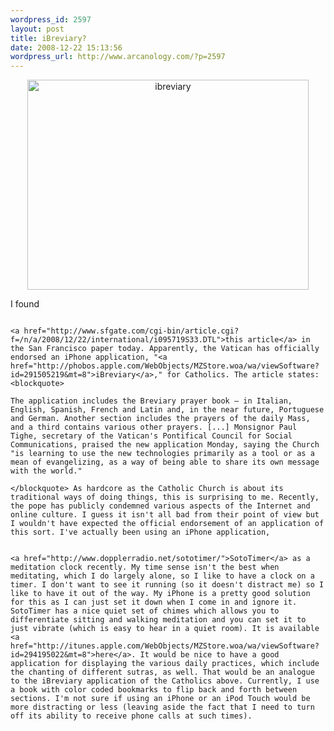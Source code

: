 ```yaml
--- 
wordpress_id: 2597
layout: post
title: iBreviary?
date: 2008-12-22 15:13:56
wordpress_url: http://www.arcanology.com/?p=2597
---
```

<p align="center">
                                                                                                                                                                                                                                                                                                                                                                                                                                                                                                                                                                                                                                                                                                                                                                                                                                                                                                                      <a href="http://www.flickr.com/photos/albill/3128552859/" title="ibreviary by albill, on Flickr"><img src="http://farm4.static.flickr.com/3218/3128552859_d7291e6c88_o.jpg" width="450" height="336" alt="ibreviary" /></a>
                                                                                                                                                                                                                                                                                                                                                                                                                                                                                                                                                                                                                                                                                                                                                                                                                                                                                                                    </p> I found 
                                                                                                                                                                                                                                                                                                                                                                                                                                                                                                                                                                                                                                                                                                                                                                                                                                                                                                                    
                                                                                                                                                                                                                                                                                                                                                                                                                                                                                                                                                                                                                                                                                                                                                                                                                                                                                                                    <a href="http://www.sfgate.com/cgi-bin/article.cgi?f=/n/a/2008/12/22/international/i095719S33.DTL">this article</a> in the San Francisco paper today. Apparently, the Vatican has officially endorsed an iPhone application, "<a href="http://phobos.apple.com/WebObjects/MZStore.woa/wa/viewSoftware?id=291505219&mt=8">iBreviary</a>," for Catholics. The article states: <blockquote>
                                                                                                                                                                                                                                                                                                                                                                                                                                                                                                                                                                                                                                                                                                                                                                                                                                                                                                                      The application includes the Breviary prayer book — in Italian, English, Spanish, French and Latin and, in the near future, Portuguese and German. Another section includes the prayers of the daily Mass, and a third contains various other prayers. [...] Monsignor Paul Tighe, secretary of the Vatican's Pontifical Council for Social Communications, praised the new application Monday, saying the Church "is learning to use the new technologies primarily as a tool or as a mean of evangelizing, as a way of being able to share its own message with the world."
                                                                                                                                                                                                                                                                                                                                                                                                                                                                                                                                                                                                                                                                                                                                                                                                                                                                                                                    </blockquote> As hardcore as the Catholic Church is about its traditional ways of doing things, this is surprising to me. Recently, the pope has publicly condemned various aspects of the Internet and online culture. I guess it isn't all bad from their point of view but I wouldn't have expected the official endorsement of an application of this sort. I've actually been using an iPhone application, 
                                                                                                                                                                                                                                                                                                                                                                                                                                                                                                                                                                                                                                                                                                                                                                                                                                                                                                                    
                                                                                                                                                                                                                                                                                                                                                                                                                                                                                                                                                                                                                                                                                                                                                                                                                                                                                                                    <a href="http://www.dopplerradio.net/sototimer/">SotoTimer</a> as a meditation clock recently. My time sense isn't the best when meditating, which I do largely alone, so I like to have a clock on a timer. I don't want to see it running (so it doesn't distract me) so I like to have it out of the way. My iPhone is a pretty good solution for this as I can just set it down when I come in and ignore it. SotoTimer has a nice quiet set of chimes which allows you to differentiate sitting and walking meditation and you can set it to just vibrate (which is easy to hear in a quiet room). It is available <a href="http://itunes.apple.com/WebObjects/MZStore.woa/wa/viewSoftware?id=294195022&mt=8">here</a>. It would be nice to have a good application for displaying the various daily practices, which include the chanting of different sutras, as well. That would be an analogue to the iBreviary application of the Catholics above. Currently, I use a book with color coded bookmarks to flip back and forth between sections. I'm not sure if using an iPhone or an iPod Touch would be more distracting or less (leaving aside the fact that I need to turn off its ability to receive phone calls at such times).